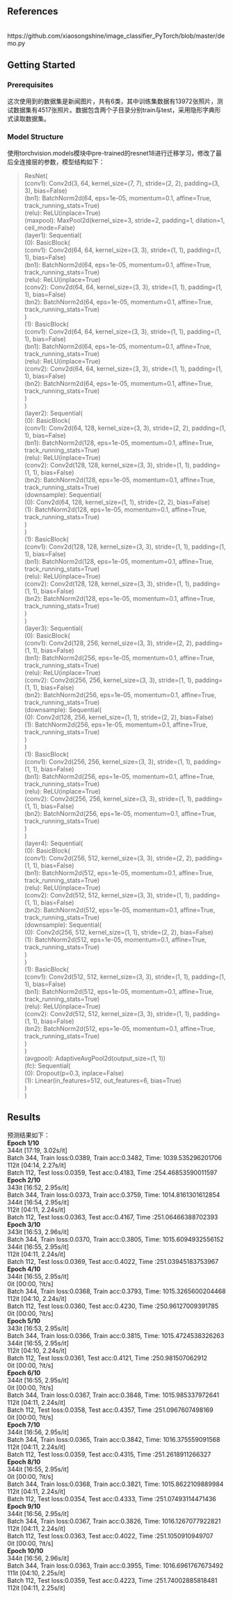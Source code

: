 ## References

<br/>
https://github.com/xiaosongshine/image_classifier_PyTorch/blob/master/demo.py

## Getting Started

### Prerequisites

这次使用到的数据集是新闻图片，共有6类，其中训练集数据有13972张照片，测试数据集有4517张照片。数据包含两个子目录分别train与test，采用隐形字典形式读取数据集。
### Model Structure
使用torchvision.models模块中pre-trained的resnet18进行迁移学习，修改了最后全连接层的参数，模型结构如下：  
>ResNet(  
  (conv1): Conv2d(3, 64, kernel_size=(7, 7), stride=(2, 2), padding=(3, 3), bias=False)  
  (bn1): BatchNorm2d(64, eps=1e-05, momentum=0.1, affine=True, track_running_stats=True)  
  (relu): ReLU(inplace=True)  
  (maxpool): MaxPool2d(kernel_size=3, stride=2, padding=1, dilation=1, ceil_mode=False)  
  (layer1): Sequential(  
    (0): BasicBlock(  
      (conv1): Conv2d(64, 64, kernel_size=(3, 3), stride=(1, 1), padding=(1, 1), bias=False)  
      (bn1): BatchNorm2d(64, eps=1e-05, momentum=0.1, affine=True, track_running_stats=True)  
      (relu): ReLU(inplace=True)  
      (conv2): Conv2d(64, 64, kernel_size=(3, 3), stride=(1, 1), padding=(1, 1), bias=False)  
      (bn2): BatchNorm2d(64, eps=1e-05, momentum=0.1, affine=True, track_running_stats=True)  
    )  
    (1): BasicBlock(  
      (conv1): Conv2d(64, 64, kernel_size=(3, 3), stride=(1, 1), padding=(1, 1), bias=False)  
      (bn1): BatchNorm2d(64, eps=1e-05, momentum=0.1, affine=True, track_running_stats=True)  
      (relu): ReLU(inplace=True)  
      (conv2): Conv2d(64, 64, kernel_size=(3, 3), stride=(1, 1), padding=(1, 1), bias=False)  
      (bn2): BatchNorm2d(64, eps=1e-05, momentum=0.1, affine=True, track_running_stats=True)  
    )  
  )  
  (layer2): Sequential(  
    (0): BasicBlock(  
      (conv1): Conv2d(64, 128, kernel_size=(3, 3), stride=(2, 2), padding=(1, 1), bias=False)  
    (bn1): BatchNorm2d(128, eps=1e-05, momentum=0.1, affine=True, track_running_stats=True)  
      (relu): ReLU(inplace=True)  
      (conv2): Conv2d(128, 128, kernel_size=(3, 3), stride=(1, 1), padding=(1, 1), bias=False)  
      (bn2): BatchNorm2d(128, eps=1e-05, momentum=0.1, affine=True, track_running_stats=True)  
      (downsample): Sequential(  
        (0): Conv2d(64, 128, kernel_size=(1, 1), stride=(2, 2), bias=False)  
        (1): BatchNorm2d(128, eps=1e-05, momentum=0.1, affine=True, track_running_stats=True)  
      )  
    )  
    (1): BasicBlock(  
      (conv1): Conv2d(128, 128, kernel_size=(3, 3), stride=(1, 1), padding=(1, 1), bias=False)  
      (bn1): BatchNorm2d(128, eps=1e-05, momentum=0.1, affine=True, track_running_stats=True)  
      (relu): ReLU(inplace=True)  
      (conv2): Conv2d(128, 128, kernel_size=(3, 3), stride=(1, 1), padding=(1, 1), bias=False)  
      (bn2): BatchNorm2d(128, eps=1e-05, momentum=0.1, affine=True, track_running_stats=True)  
    )  
  )  
  (layer3): Sequential(  
    (0): BasicBlock(  
      (conv1): Conv2d(128, 256, kernel_size=(3, 3), stride=(2, 2), padding=(1, 1), bias=False)  
      (bn1): BatchNorm2d(256, eps=1e-05, momentum=0.1, affine=True, track_running_stats=True)  
      (relu): ReLU(inplace=True)  
      (conv2): Conv2d(256, 256, kernel_size=(3, 3), stride=(1, 1), padding=(1, 1), bias=False)  
      (bn2): BatchNorm2d(256, eps=1e-05, momentum=0.1, affine=True, track_running_stats=True)  
      (downsample): Sequential(  
        (0): Conv2d(128, 256, kernel_size=(1, 1), stride=(2, 2), bias=False)  
        (1): BatchNorm2d(256, eps=1e-05, momentum=0.1, affine=True, track_running_stats=True)  
      )  
    )  
    (1): BasicBlock(  
      (conv1): Conv2d(256, 256, kernel_size=(3, 3), stride=(1, 1), padding=(1, 1), bias=False)  
      (bn1): BatchNorm2d(256, eps=1e-05, momentum=0.1, affine=True, track_running_stats=True)  
      (relu): ReLU(inplace=True)  
      (conv2): Conv2d(256, 256, kernel_size=(3, 3), stride=(1, 1), padding=(1, 1), bias=False)  
      (bn2): BatchNorm2d(256, eps=1e-05, momentum=0.1, affine=True, track_running_stats=True)  
    )  
  )  
  (layer4): Sequential(  
    (0): BasicBlock(  
      (conv1): Conv2d(256, 512, kernel_size=(3, 3), stride=(2, 2), padding=(1, 1), bias=False)  
      (bn1): BatchNorm2d(512, eps=1e-05, momentum=0.1, affine=True, track_running_stats=True)  
      (relu): ReLU(inplace=True)  
      (conv2): Conv2d(512, 512, kernel_size=(3, 3), stride=(1, 1), padding=(1, 1), bias=False)  
      (bn2): BatchNorm2d(512, eps=1e-05, momentum=0.1, affine=True, track_running_stats=True)  
      (downsample): Sequential(  
        (0): Conv2d(256, 512, kernel_size=(1, 1), stride=(2, 2), bias=False)  
        (1): BatchNorm2d(512, eps=1e-05, momentum=0.1, affine=True, track_running_stats=True)  
      )  
    )  
    (1): BasicBlock(  
      (conv1): Conv2d(512, 512, kernel_size=(3, 3), stride=(1, 1), padding=(1, 1), bias=False)  
      (bn1): BatchNorm2d(512, eps=1e-05, momentum=0.1, affine=True, track_running_stats=True)  
      (relu): ReLU(inplace=True)  
      (conv2): Conv2d(512, 512, kernel_size=(3, 3), stride=(1, 1), padding=(1, 1), bias=False)  
      (bn2): BatchNorm2d(512, eps=1e-05, momentum=0.1, affine=True, track_running_stats=True)  
    )  
  )  
  (avgpool): AdaptiveAvgPool2d(output_size=(1, 1))  
  (fc): Sequential(  
    (0): Dropout(p=0.3, inplace=False)  
    (1): Linear(in_features=512, out_features=6, bias=True)  
  )  
)  
## Results  
预测结果如下：  
**Epoch 1/10**  
344it [17:19,  3.02s/it]  
Batch 344, Train loss:0.0389, Train acc:0.3482, Time: 1039.535296201706  
112it [04:14,  2.27s/it]  
Batch 112, Test loss:0.0359, Test acc:0.4183, Time :254.46853590011597  
**Epoch 2/10**  
343it [16:52,  2.95s/it]  
Batch 344, Train loss:0.0373, Train acc:0.3759, Time: 1014.8161301612854  
344it [16:54,  2.95s/it]  
112it [04:11,  2.24s/it]  
Batch 112, Test loss:0.0363, Test acc:0.4167, Time :251.06466388702393  
**Epoch 3/10**  
343it [16:53,  2.96s/it]  
Batch 344, Train loss:0.0370, Train acc:0.3805, Time: 1015.6094932556152  
344it [16:55,  2.95s/it]  
112it [04:11,  2.24s/it]  
Batch 112, Test loss:0.0369, Test acc:0.4022, Time :251.03945183753967  
**Epoch 4/10**  
344it [16:55,  2.95s/it]  
0it [00:00, ?it/s]  
Batch 344, Train loss:0.0368, Train acc:0.3793, Time: 1015.3265600204468  
112it [04:10,  2.24s/it]  
Batch 112, Test loss:0.0360, Test acc:0.4230, Time :250.96127009391785  
0it [00:00, ?it/s]  
**Epoch 5/10**    
343it [16:53,  2.95s/it]  
Batch 344, Train loss:0.0366, Train acc:0.3815, Time: 1015.4724538326263  
344it [16:55,  2.95s/it]  
112it [04:10,  2.24s/it]  
Batch 112, Test loss:0.0361, Test acc:0.4121, Time :250.981507062912  
0it [00:00, ?it/s]  
**Epoch 6/10**    
344it [16:55,  2.95s/it]  
0it [00:00, ?it/s]  
Batch 344, Train loss:0.0367, Train acc:0.3848, Time: 1015.985337972641  
112it [04:11,  2.24s/it]  
Batch 112, Test loss:0.0358, Test acc:0.4357, Time :251.0967607498169  
0it [00:00, ?it/s]  
**Epoch 7/10**    
344it [16:56,  2.95s/it]  
Batch 344, Train loss:0.0365, Train acc:0.3842, Time: 1016.375559091568  
112it [04:11,  2.24s/it]  
Batch 112, Test loss:0.0359, Test acc:0.4315, Time :251.2618911266327  
**Epoch 8/10**  
344it [16:55,  2.95s/it]  
0it [00:00, ?it/s]  
Batch 344, Train loss:0.0368, Train acc:0.3821, Time: 1015.8622109889984  
112it [04:11,  2.24s/it]  
Batch 112, Test loss:0.0354, Test acc:0.4333, Time :251.07493114471436  
**Epoch 9/10**  
344it [16:56,  2.95s/it]  
Batch 344, Train loss:0.0367, Train acc:0.3826, Time: 1016.1267077922821  
112it [04:11,  2.24s/it]  
Batch 112, Test loss:0.0363, Test acc:0.4022, Time :251.1050910949707  
0it [00:00, ?it/s]  
**Epoch 10/10**    
344it [16:56,  2.96s/it]  
Batch 344, Train loss:0.0363, Train acc:0.3955, Time: 1016.6961767673492  
111it [04:10,  2.25s/it]  
Batch 112, Test loss:0.0359, Test acc:0.4223, Time :251.74002885818481  
112it [04:11,  2.25s/it]  
